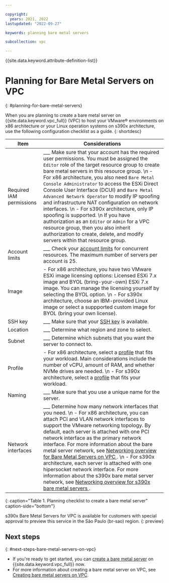 ```yaml
---

copyright:
  years: 2021, 2022
lastupdated: "2022-09-27"

keywords: planning bare metal servers

subcollection: vpc

---
```


{{site.data.keyword.attribute-definition-list}}

# Planning for Bare Metal Servers on VPC
{: #planning-for-bare-metal-servers}

When you are planning to create a bare metal server on {{site.data.keyword.vpc_full}} (VPC) to host your VMware&reg; environments on x86 architecture or your Linux operation systems on s390x architecture, use the following configuration checklist as a guide.
{: shortdesc}

| Item | Considerations |
|----------|---------|
| Required IAM permissions | ___ Make sure that your account has the required user permissions. You must be assigned the `Editor` role of the target resource group to create bare metal servers in this resource group.  \n - For x86 architecture, you also need `Bare Metal Console Administrator` to access the ESXi Direct Console User Interface (DCUI) and `Bare Metal Advanced Network Operator` to modify IP spoofing and infrastructure NAT configuration on network interfaces.  \n - For s390x architecture, only IP spoofing is supported.  \n If you have authorization as an `Editor` or `Admin` for a VPC resource group, then you also inherit authorization to create, delete, and modify servers within that resource group. |
| Account limits | ___ Check your [account limits](/docs/vpc?topic=vpc-quotas#service-limits) for concurrent resources. The maximum number of servers per account is 25. |
| Image | - For x86 architecture, you have two VMware ESXi image licensing options: Licensed ESXi 7.x image and BYOL (bring-your-own) ESXi 7.x image. You can manage the licensing yourself by selecting the BYOL option.  \n - For s390x architecture, choose an IBM-provided Linux image or select a suppported custom image for BYOL (bring your own license). |
| SSH key | ___ Make sure that your [SSH key](/docs/vpc?topic=vpc-ssh-keys#ssh-keys) is available. |
| Location | ___ Determine what region and zone to select. |
| Subnet | ___ Determine which subnets that you want the server to connect to. |
| Profile | - For x86 architecture, select a [profile](/docs/vpc?topic=vpc-bare-metal-servers-profile) that fits your workload. Main considerations include the number of vCPU, amount of RAM, and whether NVMe drives are needed.  \n - For s390x architecture, select a [profile](/docs/vpc?topic=vpc-s390x-bare-metal-servers-profile) that fits your workload. |
| Naming | ___ Make sure that you use a unique name for the server. |
| Network interfaces | ___ Determine how many network interfaces that you need.  \n - For x86 architecture, you can attach PCI and VLAN network interfaces to support the VMware networking topology. By default, each server is attached with one PCI network interface as the primary network interface. For more information about the bare metal server network, see [Networking overview for Bare Metal Servers on VPC ](/docs/vpc?topic=vpc-bare-metal-servers-network).  \n - For s390x architecture, each server is attached with one hipersocket network interface. For more information about the s390x bare metal server network, see [Networking overview for s390x bare metal servers ](/docs/vpc?topic=vpc-s390x-bare-metal-servers-network). |
{: caption="Table 1. Planning checklist to create a bare metal server" caption-side="bottom"}

   s390x Bare Metal Servers for VPC is available for customers with special approval to preview this service in the São Paulo (br-sao) region. 
   {: preview}

## Next steps
{: #next-steps-bare-metal-servers-on-vpc}

* If you're ready to get started, you can [create a bare metal server](/vpc-ext/provision/bm) on {{site.data.keyword.vpc_full}} now.
* For more information about creating a bare metal server on VPC, see [Creating bare metal servers on VPC](/docs/vpc?topic=vpc-creating-bare-metal-servers).
